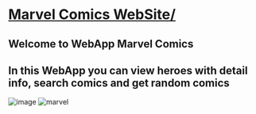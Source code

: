 <h1><a href="https://marvelkg.netlify.app/">Marvel Comics WebSite/</a>
</h1>
<h2>Welcome to WebApp Marvel Comics</h2> 
<h2>In this WebApp you can view heroes with detail info, search comics and get random comics</h2>

![image](https://user-images.githubusercontent.com/106031957/211624933-2b0a4b6e-62d0-4fef-9220-b65bd19bc50f.png)
![marvel](https://user-images.githubusercontent.com/106031957/211624236-20895443-a134-4039-80ad-69d2c2d34961.png)
